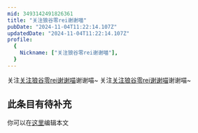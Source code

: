 ```yaml
---
mid: 3493142491826361
title: "关注狼谷零rei谢谢喵"
pubDate: "2024-11-04T11:22:14.107Z"
updatedDate: "2024-11-04T11:22:14.107Z"
profile:
  {
    Nickname: ["关注狼谷零rei谢谢喵"],
  }
---
```


关注[关注狼谷零rei谢谢喵](https://space.bilibili.com/3493142491826361)谢谢喵~ 关注[关注狼谷零rei谢谢喵](https://space.bilibili.com/3493142491826361)谢谢喵~

## 此条目有待补充
你可以在[这里](https://github.com/Yuhanawa/VTuber.ICU/edit/master/src/content/v/关注狼谷零rei谢谢喵/index.md)编辑本文
